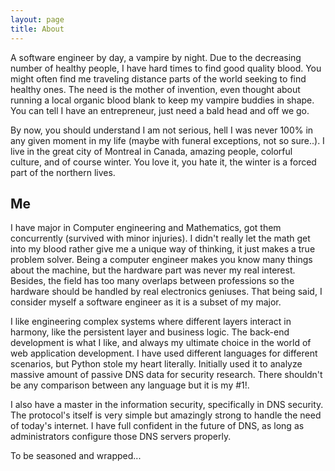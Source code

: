 ```yaml
---
layout: page
title: About
---
```


A software engineer by day, a vampire by night. Due to the decreasing number of healthy people, I have hard times to find good quality blood. You might often find me traveling distance parts of the world seeking to find healthy ones. The need is the mother of invention, even thought about running a local organic blood blank to keep my vampire buddies in shape. You can tell I have an entrepreneur, just need a bald head and off we go.

By now, you should understand I am not serious, hell I was never 100% in any given moment in my life (maybe with funeral exceptions, not so sure..). I live in the great city of Montreal in Canada, amazing people, colorful culture, and of course winter. You love it, you hate it, the winter is a forced part of the northern lives.    

## Me

I have major in Computer engineering and Mathematics, got them concurrently (survived with minor injuries). I didn't really let the math get into my blood rather give me a unique way of thinking, it just makes a true problem solver. Being a computer engineer makes you know many things about the machine, but the hardware part was never my real interest. Besides, the field has too many overlaps between professions so the hardware should be handled by real electronics geniuses. That being said, I consider myself a software engineer as it is a subset of my major. 

I like engineering complex systems where different layers interact in harmony, like the persistent layer and business logic. The back-end development is what I like, and always my ultimate choice in the world of web application development. I have used different languages for different scenarios, but Python stole my heart literally. Initially used it to analyze massive amount of passive DNS data for security research. There shouldn't be any comparison between any language but it is my #1!. 

I also have a master in the information security, specifically in DNS security. The protocol's itself is very simple but amazingly strong to handle the need of today's internet. I have full confident in the future of DNS, as long as administrators configure those DNS servers properly.

To be seasoned and wrapped...